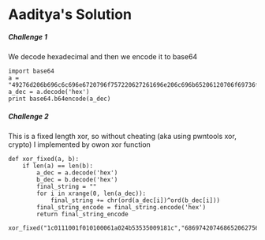 # Aaditya's Solution


##### Challenge 1

We decode hexadecimal and then we encode it to base64

```
import base64
a = "49276d206b696c6c696e6720796f757220627261696e206c696b65206120706f69736f6e6f7573206d757368726f6f6d"
a_dec = a.decode('hex')
print base64.b64encode(a_dec)
```

##### Challenge 2

This is a fixed length xor, so without cheating (aka using pwntools xor, crypto) I implemented by owon xor function

```
def xor_fixed(a, b):
	if len(a) == len(b):
		a_dec = a.decode('hex')
		b_dec = b.decode('hex')
		final_string = ""
		for i in xrange(0, len(a_dec)):
			final_string += chr(ord(a_dec[i])^ord(b_dec[i]))
		final_string_encode = final_string.encode('hex')
		return final_string_encode

xor_fixed("1c0111001f010100061a024b53535009181c","686974207468652062756c6c277320657965")
```

